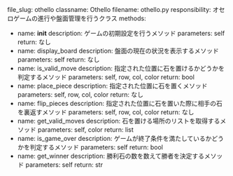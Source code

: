 file_slug: othello
classname: Othello
filename: othello.py
responsibility: オセロゲームの進行や盤面管理を行うクラス
methods:
  - name: __init__
    description: ゲームの初期設定を行うメソッド
    parameters: self
    return: なし
  - name: display_board
    description: 盤面の現在の状況を表示するメソッド
    parameters: self
    return: なし
  - name: is_valid_move
    description: 指定された位置に石を置けるかどうかを判定するメソッド
    parameters: self, row, col, color
    return: bool
  - name: place_piece
    description: 指定された位置に石を置くメソッド
    parameters: self, row, col, color
    return: なし
  - name: flip_pieces
    description: 指定された位置に石を置いた際に相手の石を裏返すメソッド
    parameters: self, row, col, color
    return: なし
  - name: get_valid_moves
    description: 石を置ける場所のリストを取得するメソッド
    parameters: self, color
    return: list
  - name: is_game_over
    description: ゲームが終了条件を満たしているかどうかを判定するメソッド
    parameters: self
    return: bool
  - name: get_winner
    description: 勝利石の数を数えて勝者を決定するメソッド
    parameters: self
    return: str
